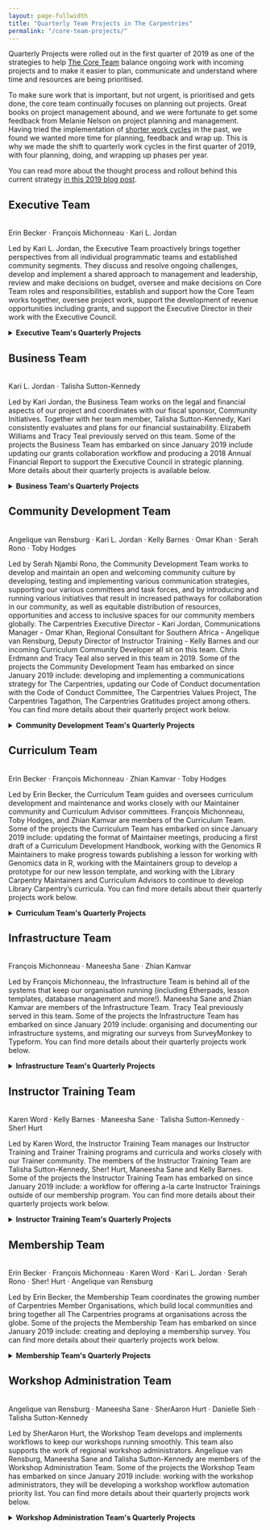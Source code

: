 ```yaml
---
layout: page-fullwidth
title: "Quarterly Team Projects in The Carpentries"
permalink: "/core-team-projects/"
---
```


Quarterly Projects were rolled out in the first quarter of 2019 as one of the strategies to help [The Core Team](ttps://carpentries.org/team) balance ongoing work with incoming projects and to make it easier to   plan, communicate and understand where time and resources are being prioritised.

To make sure work that is important, but not urgent, is prioritised and gets done, the core team continually focuses on planning out projects. Great books on project management abound, and we were fortunate to get some feedback from Melanie Nelson on project planning and management. Having tried the implementation of [shorter work cycles](https://datacarpentry.org/blog/2017/02/prometheus) in the past, we found we wanted more time for planning, feedback and wrap up. This is why we made the shift to quarterly work cycles in the first quarter of 2019, with four planning, doing, and wrapping up phases per year.

You can read more about the thought process and rollout behind this current strategy [in this 2019 blog post](https://carpentries.org/blog/2019/02/projects-teams-job-plans/).

## Executive Team
<br/> Erin Becker · François Michonneau · Kari L. Jordan

Led by Kari L. Jordan, the Executive Team proactively brings together perspectives from all individual programmatic teams and established community segments. They discuss and resolve ongoing challenges, develop and implement a shared approach to management and leadership, review and make decisions on budget, oversee and make decisions on Core Team roles and responsibilities, establish and support how the Core Team works together, oversee project work, support the development of revenue opportunities including grants, and support the Executive Director in their work with the Executive Council.

<details>
<summary>
<strong>Executive Team's Quarterly Projects</strong>
</summary>

<details>
<summary>
<strong>October - December (Q4) 2020</strong>
</summary>
Erin Becker · François Michonneau · Kari L. Jordan

#### New Core Team Member Recruitment
In Q4 2020, The Carpentries Executive Team oversaw the recruitment of [two new members of our Core Team](https://carpentries.org/blog/2020/10/job-openings/), as well as three short-term positions. We hope to be able to announce new team members to the community near the end of Q1 2021.

This quarter, the Executive Team has also helped to coordinate a cross-team effort to solidify our support of online workshops and integrate online offerings into all of our workflows and structures. You can read [ about this project in this blog post from December 14, 2020](https://carpentries.org/blog/2020/12/Carpentries-Online-Workshops/).
</details>

<details>
<summary>
<strong>January - March (Q1) 2020</strong>
</summary>
Erin Becker · François Michonneau · Kari L. Jordan

#### Learner Survey Infographics

We collect information from our learners via the pre and post workshop survey. Additionally, we collected long-term impact survey responses in Q4 of 2020. We’ve released several reports using this data, however this year we will only create infographics with the data. This is because the results of our reports often say the same thing. In the future we may write a more comprehensive impact paper, but infographics that our team and community can use will be sufficient for this quarter.

#### The Carpentries Annual Report, 2019

In late 2018, [we released our first Annual Report (for 2018)](https://carpentries.org/blog/2018/10/annual-report/). This report has served as a valuable resource for communicating with both existing community members, as well as potential funders, Members, and others who we want to establish a relationship with. In Q1 2020, will develop 2019's annual report that both communicates updated metrics for our programs and financials, and also showcases the strengths of our organisation and how it has grown over the past year.

</details>

<details>
<summary>
<strong>October - December (Q4) 2019</strong>
</summary>
Erin Becker · Elizabeth Williams · Kari L. Jordan · Tracy Teal

#### Planning for Implementing CoCc Task Force Recommendations

A task force met four times during August and September 2019 to make recommendations to help respond to incidents that happen outside the existing mandate of the Carpentries Code of Conduct Committee. [These recommendations were released on 2019-09](https://carpentries.org/blog/2019/09/cocc-taskforce-summary-recommendations/). This quarter we will develop a roadmap that can be used to implement the task force’s recommendations.
</details>

<details>
<summary>
<strong>July - September (Q3) 2019</strong>
</summary>
Erin Becker · Elizabeth Williams · Kari L. Jordan · Tracy Teal

#### Recommendations for incidents outside the mandate of The Carpentries Code of Conduct committee

With a growing community and an increasing number of Carpentries spaces (online and in-person), The Carpentries is encountering cases where a response to incidents either in or outside of Carpentries spaces may be appropriate, but are outside our formal guidelines and processes. Our Code of Conduct (CoC) and Code of Conduct Committee are now quite mature and in operation for incidents that fall within its mandate. There is less clarity when there are incidents outside the Code of Conduct committee’s current purview, including incidents that may have occurred outside of Carpentries spaces, incidents that happen within Carpentries spaces that are either not reported or are not yet incidents, or where people would like to share information or get feedback, rather than formally report an incident. These incidents may impact the ability of members to feel safe working in our community. We want to respond to these events in a timely manner and in a consistent way that balances transparency, confidentiality and legal considerations.
</details>

<details>
<summary>
<strong>April - June (Q2) 2019</strong>
</summary>
Erin Becker · Elizabeth Williams · Kari L. Jordan · Tracy Teal

#### Equity, Inclusion, and Accessibility Roadmap

We currently employ a reactive approach to issues around equity, inclusion, and accessibility. Each process and program we as a team own - from how we collect information to how we support micro-communities - should include elements of a strategic plan that ensures we are advocating for community:

**Equity**: The creation of opportunities for equal access to and participation in programs that are capable of closing participation gaps in our community. <br/>
**Inclusion**: The active, intentional, and ongoing engagement of diverse people and communities that increases awareness, content knowledge, and empathic understanding of the ways we interact within (and change) our community.<br/>
**Accessibility**: Program/process design and implementation that offers multiple avenues for access and participation.

This project is being scoped to develop a strategic plan that will include our:
- **Strategy**: Scoping the larger vision for why we are doing this work.
- **Plan**: List of steps to accomplish the goals of our strategy.
</details>

<details>
<summary>
<strong>January - March (Q1) 2019</strong>
</summary>
Erin Becker · Elizabeth Williams · Kari L. Jordan · Tracy Teal

#### Develop a System to Evaluate and Measure Project/Program Outcomes

Each staff team project will need sign-off from the Assessment and Equity and Inclusion Lead (Kari). We currently do not have a system to define what assessment/E&I looks like across projects and programmatic outcomes. The purpose of this project is to develop such a system in the form of a rubric and/or checklist.
</details>

</details>

## Business Team
<br/> Kari L. Jordan · Talisha Sutton-Kennedy

Led by Kari Jordan, the Business Team works on the legal and financial aspects of our project and coordinates with our fiscal sponsor, Community Initiatives. Together with her team member, Talisha Sutton-Kennedy, Kari consistently evaluates and plans for our financial sustainability. Elizabeth Williams and Tracy Teal previously served on this team. Some of the projects the Business Team has embarked on since January 2019 include updating our grants collaboration workflow and producing a 2018 Annual Financial Report to support the Executive Council in strategic planning. More details about their quarterly projects is available below.

<details>
<summary>
<strong>Business Team's Quarterly Projects</strong>
</summary>

<details>
<summary>
<strong>July - September (Q3) 2020 & October - December (Q4) 2020</strong>
</summary>
Kari L. Jordan · Talisha Sutton-Kennedy · Omar Khan

#### Capacity Building
Throughout Q2 and Q3 2020, The Business Team has been working with the Executive Council on Capacity Building. This work is driven by Goal 5 of The Carpentries Strategic Plan: Strengthen organisational structure and capacity to be strategic and responsive. In alignment with Goal 5,  the goal of the Capacity Building project was to pursue grant opportunities and explore ways to manage and diversify our revenue streams, including pursuing corporate sponsorships, that are aligned with our values and priorities.

We began by exploring the revenue applications of The Carpentries current assets and organisational strengths. We researched fundraising strategies and took advantage of fundraising training opportunities offered to Chan Zuckerberg Initiative (CZI) grantees. The information from these initiatives was used to support the development of a fundraising plan. As part of this project, we worked very closely with our Communications Manager, Omar Khan, who led the development of The Carpentries Philanthropy. A newly launched mailing list for members of our community who are interested in learning more about how they can help support our mission of building global capacity in essential data and computational skills and broaden The Carpentries’ impact on the world around us. For more information, please view the blog post: [Announcing The Carpentries Philanthropy: A New Way to Get Involved with The Carpentries (2020-10-01)](https://carpentries.org/blog/2020/10/introducing-the-carpentries-philanthropy/)

Our work in this project demonstrated the importance of fundraising through donation campaigns for non-profit organisations. Therefore as outlined in the fundraising plan, we began planning a donation campaign. On 2020-11-09, the blog post [A Call to Action: Donate to The Carpentries](https://carpentries.org/blog/2020/11/a-call-to-action-donate-to-the-carpentries/) went out to announce and launch our first donation campaign.
</details>

<details>
<summary>
<strong>April - June (Q2) 2020</strong>
</summary>
Kari L. Jordan · Talisha Sutton-Kennedy

#### Online Workshops Pricing Model

In Q2 2020, The Business Team was tasked with determining whether the pricing model for online workshops would differ from in-person workshops. To do this, we researched the costs of licensing expansions of existing tools. We reviewed the subscription services that we use for any tools required to host workshops. Those tools include Zoom, Calendly, and HelpScout. We looked at what our current plans include in terms of users and what it would cost to upgrade plans should we need to for online workshops. We were able to apply for several non-profit discounts and remove users who were not using the services in their work. Because of that, we did not need to increase the price for subscriptions for our services, and therefore did not need to increase the price for workshops taught online.

</details>

<details>
<summary>
<strong>January - March (Q1) 2020</strong>
</summary>
Kari L. Jordan · Talisha Sutton-Kennedy

#### 2019 Financial Report

December 2019 marked the end of our 2019 fiscal year, the launch of a new strategic plan and transitions within both our Executive Council and Executive Team. Our annual financial report will outline the financial trends over the last year, our financial status at the end of the year, and provide an outlook going into 2020. Through this report, we hope to provide The Carpentries leadership (EC & Executive Team) the resources to make informed strategic financial decisions to support The Carpentries’ programs and to allow the broader community easy access to more detailed financial information.

</details>

<details>
<summary>
<strong>October - December (Q4) 2019</strong>
</summary>
Elizabeth Williams · Tracy Teal

#### Grants to Support Program Development and Scaling

In November 2019, [we announced](https://carpentries.org/blog/2019/11/czi-moore-grant/) that we have been awarded USD $2.65 million from Gordon and Betty Moore Foundation and Chan Zuckerberg Initiative to support our work over the next three years. This funding will support the growth of our Instructor Training program and Trainer Training programs, enable the creation of a platform for community members to share high-quality, peer-reviewed lesson materials (Carpentries Lab), move forward on our [Equity, Inclusion, and Accessibility Roadmap](https://carpentries.org/files/assessment/equity_inclusion_accessibility_roadmap.pdf), more systematically support local community growth and leadership, and much more! For more information about the work these grants are supporting, see [our announcement](https://carpentries.org/blog/2019/11/czi-moore-grant/). Also check out our [Supporters page](https://carpentries.org/supporters/) for more details on funding sources.

#### Growing our Core Team

At the end of Q3 2019, we bid [a bittersweet farewell to Chris Erdmann](https://carpentries.org/blog/2019/09/thank-you-all/) as he moved on from his role as Library Carpentry Community & Development Director. This quarter, we [brought on-board Angelique van Rensburg](https://carpentries.org/blog/2019/11/introducing-angelique/) as Regional Consultant for Southern Africa and [announced four new open positions](https://carpentries.org/blog/2019/11/job-opportunities-with-the-carpentries) with our team. We also announced that our Executive Director, Tracy Teal, [will be moving on from her position](https://carpentries.org/blog/2019/12/executive-director-transition) in January. We are grateful for Tracy’s transformative leadership and for Chris’s contributions to building the Library Carpentry community. In the new year, we look forward to finding our five new Core Team members. Will you be one of them?

#### Preparing to Report on our Programs

In 2018, [we released our first annual report](https://carpentries.org/blog/2018/10/annual-report/) as The Carpentries. We have also [released reports](https://carpentries.org/assessment/) on our [programmatic statistics](https://doi.org/10.5281/zenodo.2325620), and our impact on learners, both [immediately after workshops](https://doi.org/10.5281/zenodo.1043533) and [longer-term](https://doi.org/10.5281/zenodo.1039944). We also shared a high-level overview of our financials in [this blog post](https://carpentries.org/blog/2019/05/carpentries-financial-updates/). It is important to us as an organisation, and in line with [our community value](https://carpentries.org/blog/2019/11/carpentries-values/) of “Acting Openly”, to systematise our reporting process and make this information routinely available to the community in ways that are accessible and actionable. This quarter, we began to organise and clean our data to prepare for a Q1 2020 release of our 2019 Annual Report and financial report, as well as a report on our Instructor Training program, and a set of infographics around our impact on learners at our workshops. Watch our blog and [@thecarpentries](https://twitter.com/thecarpentries) on Twitter for announcements as these reports are released!

</details>

<details>
<summary>
<strong>July - September (Q3) 2019</strong>
</summary>
Elizabeth Williams · Tracy Teal

#### Financial Report, Budget Development and Tracking

In Q2, we generated a [Financial Report for fiscal year 2018](https://carpentries.org/blog/2019/05/carpentries-financial-updates/). This report presents an overview of our income and expenses and serves as a resource to support our long-term financial sustainability. In order to sustain the financial health of The Carpentries as we grow and diversify, we have developed a quarterly budget creation and tracking system. This will allow us, as a community, to consider the financial impact of strategic decisions as we think about priorities and activities.

In Q3 the Business Team has continued this work in cooperation with the Carpentries Executive Council Treasurer, Raniere Silva. We have created a Quarterly Budget format and workflow and will be working on integrating this into a Yearly Budget format and workflow for 2020.
</details>

<details>
<summary>
<strong>April - June (Q2) 2019</strong>
</summary>
Elizabeth Williams · Tracy Teal

  This quarter (Q2 2019), the Business team focused on tracking and reporting our financial status and diversifying our income sources. In Q1 2019, we started organising and analysing the financial data we have for the year 2018, and we have now presented it as a report to the Executive Council, to give them a clear idea of our current financial trends and help them to make informed strategic decisions. Similarly, we will be developing a workflow to generate and track quarterly and yearly budgets. As our community grows and diversifies, so must our business practices, and developing a system for monitoring income and expenses will help us sustain financial health.

  Based on information from 2018 on the growth of our activities, we will also be exploring individual donations and sponsorships as additional models for financial support. We currently have a donation button on our website, leading to a donation page that has been out of date and lacking in engagement. This page will be updated, so that donors have a clear understanding of the impact their donation will have. A Sponsorship Model Task Force will be assembled to explore a model for sponsorship with the community. We see a sponsorship model that invites sponsors to share the vision of our organisation as having potential for stable funding and partnerships.

#### Donate Button

As we work to diversify our revenue sources, we have made it easier for individuals to contribute financially to The Carpentries by updated the aesthetics and information on [donations page](https://carpentries.wedid.it/). Our websites and lesson pages experience high traffic volumes (the Data Carpentry R Ecology lesson receives more than 15,000 unique visitors per month!), so we wanted to offer those users an opportunity to donate to support our work by making the system easier to use and giving donors a clear idea of what their donations will serve.

#### Sponsorship Model Task Force

In Q2, we assembled a [Sponsorship Model Task Force](https://carpentries.org/blog/2019/07/sponsorship-programme/) to explore a model for sponsorship with the community. We see high potential for stable funding and partnership-building by developing a sponsorship model that invites mission-aligned organizations to share and support the vision of our organisation. This task force has begun to meet and outline work for piloting a sponsorship model in time for CarpentryCon 2020.

</details>

<details>
<summary>
<strong>January - March (Q1) 2019</strong>
</summary>
Elizabeth Williams · Tracy Teal

In Q1 2019, the business Team worked on updating our grants collaboration workflow and producing a 2018 Annual Financial Report to support the [Executive Council](https://carpentries.org/governance/) in strategic planning.
</details>

</details>

## Community Development Team
<br>Angelique van Rensburg · Kari L. Jordan · Kelly Barnes · Omar Khan · Serah Rono · Toby Hodges

Led by Serah Njambi Rono, the Community Development Team works to develop and maintain an open and welcoming community culture by developing, testing and implementing various communication strategies, supporting our various committees and task forces, and by introducing and running various initiatives that result in increased pathways for collaboration in our community, as well as equitable  distribution of resources, opportunities and access to inclusive spaces for our community members globally. The Carpentries Executive Director - Kari Jordan, Communications Manager - Omar Khan, Regional Consultant for Southern Africa - Angelique van Rensburg, Deputy Director of Instructor Training - Kelly Barnes and our incoming Curriculum Community Developer all sit on this team. Chris Erdmann and Tracy Teal also served in this team in 2019. Some of the projects the Community Development Team has embarked on since January 2019 include:
developing and implementing a communications strategy for The Carpentries, updating our Code of Conduct documentation with the Code of Conduct Committee, The Carpentries Values Project, The Carpentries Tagathon, The Carpentries Gratitudes project among others. You can find more details about their quarterly project work below.

<details>
<summary>
<strong>Community Development Team's Quarterly Projects</strong>
</summary>

<details>
<summary>
<strong>October - December (Q4) 2020</strong>
</summary>

Angelique van Rensburg · Kelly Barnes · Omar Khan · Serah Rono · Toby Hodges

In Q4, the Community Development Team
- worked with Toby Hodges and Zhian Kamvar to prepare a video presentation aimed at introducing SORSE community members to The Carpentries. [You can watch the video here](https://youtu.be/ANxr38dx9rw).
- [prepared a ten minute presentation](https://youtu.be/SwGgs56POh4) for [Open Education 2020](https://openeducationconference.org/) about The Carpentries Instructor Training Program
- published [Community Facilitators Program content around Feedback Facilitation](https://carpentries.github.io/community-facilitators-program/02-0-feedback-facilitation/index.html) publicly on GitHub, onboarded and [formally introduced our first cohort of Community Facilitators in The Carpentries focusing on feedback facilitation](https://carpentries.org/blog/2020/11/introducing-carpentries-feedback-facilitators/)
- updated our community communications guides to include [guidelines and best practices for sharing job posts](https://docs.carpentries.org/topic_folders/communications/guides/share-opportunities.html) in The Carpentries, and took on Jez Cope's suggestion and created an [opportunities mailing list on TopicBox](https://carpentries.topicbox.com/groups/opportunities).
- supported the Instructor Development Committee Leaders in launching and announcing the first cycle of [Carpentries Mentoring Groups for 2021](https://carpentries.org/blog/2020/11/Mentoring-2021-Cycle1/), and in holding an information session for community members that expressed interest in the Mentoring groups
- continued work on the semi-permanent Online Workshops Pilot, and organised a [blog post centred around communicating the core team's work](https://carpentries.org/blog/2020/12/Carpentries-Online-Workshops/) involving the Online Workshops Pilot.

</details>

<details>
<summary>
<strong>July - September (Q3) 2020</strong>
</summary>

Angelique van Rensburg · Kari L. Jordan · Kelly Barnes · Omar Khan · Serah Rono · Toby Hodges

In Q3, the Community Development Team
- continued to **support the online workshops pilot project** by (i)soliciting for feedback about instructor and learner experiences in online workshops, (ii)drafting, editing and publishing community posts on the subject of online workshops and [collating these community contributions in The Carpentries Handbook for ease of access](https://docs.carpentries.org/topic_folders/hosts_instructors/resources_for_online_workshops.html), and (iii)presenting prominently occurring questions and tips for addition to our formal Carpentries recommendations around running online workshops. We also spent time engaging our community [on the question of accessibility of Carpentries resources and tools to community members in different settings around the world](https://github.com/carpentries/conversations/issues/26).
- worked with the [Task Force](https://2020.carpentrycon.org/task-force) and community members to facilitate sessions at [CarpentryCon 2020](https://2020.carpentrycon.org/), ensure smooth running of the five-week virtual event, oversaw the creation and maintenance of the conference website, and kept the [event playlist on YouTube](https://youtube.com/playlist?list=PLXLapl_LKb4fx-t_4MBSPiefTraj5KdJ8) updated with session recordings.
- worked with Lou Woodley from [CSCCE.org](https://cscce.org/) to write the first module of the Community Facilitators module around Feedback Facilitation, [introduced the program to our global community](https://carpentries.org/blog/2020/09/introducing-community-facilitators-program/) and [put out a call for community members to apply to participate in the pilot feedback facilitation cohort](https://carpentries.org/blog/2020/09/apply-feedback-facilitators-cohort/).
- [reopened our Instructor Development Committee Leadership program](https://carpentries.org/blog/2020/08/IDC-leadership-call-for-applicants/) after a six month hiatus in the early days of the pandemic, and invited community members to apply to serve in the 2020-2021 cohort of IDC Leaders. We were able to onboard seven IDC Leaders in Q3 and [you can read more about the IDC Leaders in this blog post](https://carpentries.org/blog/2020/09/announcing-2020-idc-leaders/).
</details>

<details>
<summary>
<strong>April - June (Q2) 2020</strong>
</summary>


#### Online Workshops Pilot Project work

In Q2 2020, the Community Development Team collaborated with other Carpentries teams on the Online Workshops Pilot project. Our mandate on this project was to:
- [Identify ways community members can be supported through a tough period](https://carpentries.org/blog/2020/04/community-support/), and communicate extensively about this
- [Create a central page on the website](https://carpentries.org/online-workshop-recommendations/) to share The Carpentries official recommendations around online workshops
- [Create a central resource in our Handbook](https://docs.carpentries.org/topic_folders/hosts_instructors/resources_for_online_workshops.html) to collate all community-contributed resources relevant for teaching and learning in online workshops
support community members in drafting and publishing blog posts about online workshops
- Triage community questions and suggestions for the attention and action of the rest of our team
- Organise [Themed Discussions to facilitate brainstorming and knowledge sharing](https://youtu.be/Ml1AGYD0x1o) on matters relevant to online workshops
- [Facilitating sessions at CarpentryCon](https://2020.carpentrycon.org/schedule/#session-56) to enable instructors to share their experiences from teaching online
- Find opportunities for Carpentries Core Team and community members to present and share strategies for teaching online
- Define [facilitation roles necessary for successful convening in online spaces](https://carpentryconnect.org/online/#DefiningVolunteerRoles) and design guides for them. These are part of the [CarpentryConnect Planning Kit](https://carpentryconnect.org), a resource designed to guide community members as they organise local and regional Carpentries events, whether online or in-person. Herein you will find checklists to work with, recommendations for best practices and resources on event planning for further reading.

#### Community Facilitators Program

Developing the Roadmap for this project was the first of multiple phases toward the creation and launch of the Community Facilitators Program in The Carpentries, and you can read about this at length [under this issue](https://github.com/carpentries/strategic-plan/issues/14). In Q2 2020, we were able to
- Identify all modules that will constitute the curriculum developed to support community facilitators
- Develop a dependency map to show how the Community Facilitators Program supports existing initiatives in The Carpentries community and to help introduce the Community Facilitators Program to our community to create a shared understanding and help recruit community members to future cohorts of the program
- Identify learning objectives for the first module of the Community Facilitators Program
- Identify the first module of the Community facilitators Program to develop
- Determine team composition & roles in the development of curriculum to train Community Facilitators, including licensing and branding
- Create a Community Facilitators lifecycle summary to guide communication about, onboarding to, and offboarding from the Community Facilitator program

More information about this will be available on The Carpentries blog in the next few weeks.

#### CarpentryCon @ Home Planning

We worked with Sher! Hurt and the [CarpentryCon @ Home Task Force](https://2020.carpentrycon.org/task-force/) to plan for our first ever online and seven-week community conference. Here is the [conference schedule](https://2020.carpentrycon.org/schedule/) and you can find session recordings [on our YouTube channel](http://youtube.com/thecarpentries/videos).

</details>

<details>
<summary>
<strong>January - March (Q1) 2020</strong>
</summary>

#### Developing a CarpentryConnect Planning Kit

Serah Rono

CarpentryConnects are community convenings, organised to bring together community members of The Carpentries that are in close proximity geographically for knowledge exchange, collaboration and networking. In Q1 2020, we prioritised the development of the [CarpentryConnect Planning Kit](http://carpentryconnect.org), a resource designed to guide community members as they organise local and regional Carpentries events, whether online or in-person. [This blog post](https://carpentries.org/blog/2020/04/carpentryconnect-planning-kit/) provides context for the work we did, and summarises ways community members can contribute to the resource.

#### Carpentries in Africa Community

Angelique van Rensburg

In Q1 2020, we assessed the communications platforms that were available to the [Carpentries Community in Africa](https://docs.carpentries.org/topic_folders/regional_communities/african_task_force.html#what-we-do). Two additional platforms (i.e. African Carpentries Calendar and Slack Channel) were added to align with that of the rest of Global Carpentries Community. These platforms were updated with among others, general Carpentries announcements (i.e. uniquely African topics, Carpentries Blog posts), funding and scholarship and upcoming Carpentries teaching opportunities. Three successful African Carpentry meet-up sessions were hosted in Q1, attended by Carpentry Community members, Instructors and Trainers from South Africa, Zimbabwe, Ethiopia, Kenya and Nigeria (with the odd audience from Europe and the United States).  We are currently gathering information from the African Carpentries Community on what they want an [African Carpentries Meetup 2020](https://forms.gle/qCaVejLdXiZjdxYN8) to look like.

#### Hiring and Onboarding New Communications Manager

Kari L. Jordan · Omar Khan · Serah Rono

In mid-March 2020, Omar Khan joined The Carpentries as communications manager. Read more about him and what his role in The Carpentries will entail [here](https://carpentries.org/blog/2020/03/carpentries-communications-manager/).

</details>

<details>
<summary>
<strong>October - December (Q4) 2019</strong>
</summary>
Serah Rono · Kari L. Jordan · Tracy Teal

#### The Carpentries Tagathon

In July, we systematised [our tagging system on The Carpentries blog](https://carpentries.org/posts-by-tags/) to improve the discoverability of our nearly 200 blog posts. Based on feedback from community members, in October, we extended this tagging system to the [Data Carpentry](https://datacarpentry.org/blog/), [Library Carpentry](https://librarycarpentry.org/blog/), and [Software Carpentry](https://software-carpentry.org/blog/) blogs through a [Hacktoberfest Tagathon](https://carpentries.org/blog/2019/10/carpentries-tagathon/). With fourteen years of posts on the [Software Carpentry blog](https://software-carpentry.org/blog/dates/), updating tags is a work-in-progress. We welcome your contributions to re-tagging our old posts at any time!

#### Expressing Gratitude To and From Our Community

Throughout the month of December, we are practicing [our community values](https://carpentries.org/blog/2019/11/carpentries-values/) of “Valuing All Contributions” and “Community Collaboration” through our [Gratitudes Series](https://carpentries.org/blog/2019/11/carpentries-gratitudes-series/). We extend heartfelt thanks to all of the individuals, committee and task force members, and all others who support The Carpentries mission. Read all of the messages of gratitude so far and watch the [green-stickies tag on our blog](https://carpentries.org/posts-by-tags/#blog-tag-green-stickies) for upcoming posts. If your task force or committee isn’t listed yet, and would like to add your message of gratitude, get in touch with us at [team@carpentries.org](mailto:team@carpentries.org).

#### Planning for CarpentryCon 2020

In 2018 we [held our first global Carpentries conference](https://carpentries.org/blog/2018/06/carpentry-con-report/) - CarpentryCon 2018 in Dublin, Ireland. Our community has also organised smaller, regional gatherings at [CarpentryConnect Davis](http://ivory.idyll.org/dibsi/CarpentryConWest.html), [CarpentryConnect Johannesburg](https://carpentries.org/blog/2019/01/carpentryconnect-jhb2018/) and CarpentryConnect Manchester [1](https://carpentries.org/blog/2019/07/ccmcr2019-highlights/) [2](https://carpentries.org/blog/2019/09/carpentryconnect-manchester/). The CarpentryCon Task Force is now deep in preparations for [CarpentryCon 2020 in Madison, Wisconsin, USA](https://2020.carpentrycon.org/) and preparation has already begun for CarpentryCon 2021 in South Africa. The 2020 Task Force is currently accepting applications for financial aid](https://carpentries.org/blog/2019/12/carpentrycon-financial-aid/) and [session proposals](https://carpentries.org/blog/2019/11/carpentrycon2020-proposals/). For more information and important dates, head over to the [CarpentryCon 2020 website](https://2020.carpentrycon.org/).

#### Carpentries Values

Shared values and goals have long been the starting point of communities of practice as they identify changes they want to see and start working together towards these changes. Between July and November 2019, The Carpentries Community Development Team formed a Task Force which [worked with our community](https://carpentries.org/blog/2019/09/carpentries-values-update-and-question-three/) to identify and articulate [The Carpentries Values](https://carpentries.org/values/). A long-form report detailing why and how this work was done [can be found here](https://github.com/carpentries/task-forces/blob/master/2019/articulating-the-carpentries-values/2019-11-carpentries-values-summary.md).

</details>

<details>
<summary>
<strong>July - September (Q3) 2019</strong>
</summary>
Serah Rono · Kari L. Jordan · Tracy Teal

#### Communications Strategy and Implementation Plan

As you may remember, [we developed our community communications strategy in Q1](https://carpentries.org/blog/2019/04/how-and-why-we-communicate/), an exercise that allowed us to define our goals around use of our communications platforms, outline the audiences we communicate to, and integrate inclusivity practices for all communications on The Carpentries channels. [We then started implementing it across our platforms and resources in Q2](https://carpentries.org/blog/2019/07/carpentries-comms-strategy/) and have continued with this implementation work in Q3. One of our primary goals for this year is to empower our community members to document and share their knowledge and experiences on our community blog, YouTube channel](https://www.youtube.com/thecarpentries) and other community spaces. Our [communications “how-to” guides](https://docs.carpentries.org/topic_folders/communications/guides/index.html) in our handbook are one primary tool we are currently using to achieve this, so have a read and let us know what other guides you would like The Carpentries team to make available for you.  

#### The Carpentries Values

As our community coalesces into a shared identity as “The Carpentries”, defining our core values is a priority. Our community values shape everything from the ways that we communicate, to the work that we take on, to the funding opportunities we pursue. [Feedback from our community members](https://carpentries.org/blog/2019/09/carpentries-values-update-and-question-three/) has been, and will continue to be, vital in articulating these values. We are looking forward to continuing these conversations and formulating these values with our community in Q4 and beyond. For everyone who has interacted / collaborated with members of The Carpentries community in workshops, conferences or across different initiatives, take a few minutes to answer three questions via [GitHub](https://github.com/carpentries/conversations/issues/21), [our community Discussion channel](https://carpentries.topicbox.com/groups/discuss/T9029fc4692993ab1/input-needed-help-us-articulate-the-carpentries-values) or anonymously via [this Google Form](https://forms.gle/gZmafyLVKAHBqfgc6).

</details>

<details>
<summary>
<strong>April - June (Q2) 2019</strong>
</summary>
Serah Rono · Kari L. Jordan · Tracy Teal

  In the first quarter of 2019, we assessed all of The Carpentries communications channels, requested for input from the broader Carpentries community,  and developed a communications strategy to help define [how and why we communicate as a team at The Carpentries](https://carpentries.org/blog/2019/04/how-and-why-we-communicate/). The strategy includes measures to create awareness about the work that we do, encourage participation and collaboration, and empower and edify our community. But we are also convinced that a strategy is not sufficient in and of itself. Implementation is an important subsequent step.

  While implementing the strategy is a continuous task that we hope to carve out into all aspects of our communication over time, in Q2 2019, the Community Development team is test driving the new strategy by:
  <ol style="list-style-type: lower-alpha;">
  <li>reviewing, refining and standardising content in existing community-facing resources on our website, in our Handbook, YouTube channel and other persistent sources that our community references regularly. </li>

  <li>working with other staff teams to incorporate the communications strategy into their regular and quarterly project work i.e. by identifying specific audiences that each project is geared at, we can identify channels where these communities thrive, and ways to engage them meaningfully over time</li>

  <li>being more present and active in environments our community meets and collaborates in so we can learn from you, and understand how to help initiate new collaborations, rally others to participate in ongoing ones and sustain existing ones as community needs evolve over time. For example,</li>
   <ol style="list-style-type: lower-roman;">
    <li>we hosted Community Discussions on 21-22 May (<a href ="https://youtu.be/npJcMKUKVwc">view recording</a>) and learnt so much from you on paths to consider <a href = "https://carpentries.org/blog/2019/05/equity-inclusion-accessibility-roadmap/">as we work on our Equity, Inclusion, and Accessibility Roadmap</a>. </li>

    <li>From our monthly Carpentries Instructors in Africa call, community members were really drawn to Bianca’s and Katrin’s creative ideas for teaching R workshops, and they agreed to collaborate on this informative blog post - <a href="https://carpentries.org/blog/2019/05/R-tips-and-tricks/">Tips and Tricks for Teaching R</a>. We are keen to receive more posts by the community for The Carpentries blog, and anyone interested in submitting a draft can <a href="https://forms.gle/dssvVNMqPrTQ3Ljs9">fill out this form</a> or <a href ="mailto:serah@carpentries.org">send it to Serah Rono</a> directly.</li>

    <li>we were at <a href ="https://csvconf.com">CSV Conference</a> in early May 2019 and met lots of researchers, librarians and technologists there, some of whom will be facilitating our themed community discussions, also known as Carpentries Conversations, in the coming months. Look out for that. We’re also very excited to be attending <a href ="https://www.software.ac.uk/programmes-and-events/carpentryconnect">CarpentryConnect in Manchester</a> in June 2019, and Serah Rono will co-chair the Open Source communities track at <a href ="https://www.scipy2019.scipy.org">SciPy 2019</a> in Austin, Texas in July 2019. We look forward to meeting some of our community in person at these events!</li>
   </ol>
  </ol>
</details>

<details>
<summary>
<strong>January - March (Q1) 2019</strong>
</summary>
Serah Rono · Kari L. Jordan · Tracy Teal

In Q1 2019,  the Community Development Team worked on developing a communications strategy and [updating our Code of Conduct documentation](https://github.com/carpentries/coc-guidelines-taskforce/issues) with [the Code of Conduct Committee](https://carpentries.org/coc-ctte/).  
</details>

</details>

## Curriculum Team
<br/>Erin Becker · François Michonneau · Zhian Kamvar · Toby Hodges

Led by Erin Becker, the Curriculum Team guides and oversees curriculum
development and maintenance and works closely with our Maintainer community and
Curriculum Advisor committees. François Michonneau, Toby Hodges, and Zhian
Kamvar are members of the Curriculum Team. Some of the projects the Curriculum
Team has embarked on since January 2019 include: updating the format of
Maintainer meetings, producing a first draft of a Curriculum Development
Handbook, working with the Genomics R Maintainers to make progress towards
publishing a lesson for working with Genomics data in R, working with the
Maintainers group to develop a prototype for our new lesson template, and
working with the Library Carpentry Maintainers and Curriculum Advisors to
continue to develop Library Carpentry’s curricula. You can find more details
about their quarterly projects work below.

<details>
<summary>
<strong>Curriculum Team's Quarterly Projects</strong>
</summary>

<details>
<summary>
<strong>October - December (Q3) 2020</strong>
</summary>
Erin Becker · François Michonneau · Zhian Kamvar · Toby Hodges

#### New Maintainer Community Lead and Pilot Astronomy Curriculum
In Q4, we onboarded [Daniel Chen as the new Maintainer Community Lead](https://carpentries.org/blog/2020/11/introducing-Dan-Chen-as-Maintainer-Community-Lead/), ran a first pilot for a [new Data Carpentry Astronomy curriculum](https://datacarpentry.org/astronomy-python/), and continued work on the new lesson template. We have also begun organizing pathways for community engagement around lessons in [The Carpentries Incubator](https://carpentries.org/community-lessons/). More information about those pathways will be available in Q1 2021.

</details>

<details>
<summary>
<strong>July - September (Q3) 2020</strong>
</summary>
Erin Becker · François Michonneau · Zhian Kamvar · Toby Hodges

#### Lesson Maintainers and Help Wanted Page
In Q3, the Curriculum Team worked with Community member Angela Li to wrap up onboarding and certification for [23 new Lesson Maintainers](https://carpentries.org/blog/2020/07/maintainer-welcome-2020/), polished and publicised a new [help wanted page](https://carpentries.org/help-wanted-issues/) to make it easier for contributors to find places to contribute, and started recruiting users to test elements of our [upcoming new lesson template](https://carpentries.org/blog/2020/08/lesson-template-design/).
</details>

<details>
<summary>
<strong>April - June (Q2) 2020</strong>
</summary>
Erin Becker · François Michonneau · Zhian Kamvar

#### Q2 2020 Work of the Curriculum Development Team
In Q2 2020, The Curriculum Development Team worked on projects including:
- In June-July we ran Maintainer Onboarding and brought on 23 new Maintainers to support core Carpentries lessons.
- We set up ["scaffolds"](https://carpentries.org/blog/2020/04/scaffolds/) to support learners who have difficulty installing software for online workshops
- We brought on a new part-time staff member to work on developing a Data Carpentry curriculum for Astronomers
- We wrapped up our two year grant from the Alfred P. Sloan Foundation and [published a report](https://carpentries.org/blog/2020/06/sloan-curriculum-grant-report/) detailing what we were able to accomplish with this support, and where we're going next.

</details>

<details>
<summary>
<strong>January - March (Q1) 2020</strong>
</summary>
Erin Becker · François Michonneau

#### Image Analysis Curriculum Beta Release

Data Carpentry’s Image Analysis curriculum has started piloting with Instructors who are not the original lesson authors. In Q1 2020, we hope to publish it on Zenodo, add it to our lesson page, and announce it to the community as a “BETA” lesson. Beta lessons are NOT available upon request (i.e. through the workshop request form), but are considered stable enough for experienced Instructors to teach in Self-Organised workshops.

</details>

<details>
<summary>
<strong>October - December (Q4) 2019</strong>
</summary>
Erin Becker · François Michonneau

#### New Data Carpentry Lessons Being Piloted

With [funding from the Alfred P. Sloan Foundation](https://datacarpentry.org/blog/2018/02/curriculum-dev-scaling), The Carpentries Curriculum Team has been working with community collaborators to develop curricula for Economics and Image Analysis. This quarter, Constantin Pape and Dominik Kutra at EMBL, Germany have updated the [Image Analysis lesson](https://datacarpentry.org/image-processing/), authored by Dr. Tessa Durham Brooks and Dr. Mark Meysenburg at Doane College, Nebraska, USA. This update was focused on converting the lesson from one Python library to another that is easier to install and has better documentation - reducing cognitive load for learners. The updated materials are being piloted at EMBL and the University of Arizona in early 2020 and are scheduled for a beta release in Q1 2020. A new curriculum for Economics, teaching [Stata](https://github.com/datacarpentry/stata-economics) and the [bash shell](https://github.com/datacarpentry/shell-economics) is currently in alpha and is targeted for a beta release in mid 2020.  

#### Maintainer Onboarding Program Coming Soon

Members of our Maintainers community are currently planning a reboot of our Maintainer Onboarding program. This program will help ensure new Maintainers are supported in learning the technical and social aspects of maintaining lessons, and will also provide support to existing Maintainers who joined the team before onboarding was available. Onboarding will first be offered to existing Maintainers, with a second round of onboarding for new Maintainers in Q2 2020. For more information, see [this discussion on the Maintainers RFC repo](https://github.com/carpentries/maintainer-RFCs/issues/8).

#### Carpentries Incubator Launch

With so many members of our community excited about creating and sharing Carpentries-style lesson, we have launched The Carpentries Incubator as a place to share Carpentries-style teaching materials at all stages of development, to collaborate on lesson development, and receive feedback from other community members. Incubator lessons are developed and supported by community members and are not officially endorsed by The Carpentries. We encourage you to [browse the Incubator lessons](https://carpentries.org/community-lessons/) for materials that meet your needs and to use these materials freely. However, we are unable to offer workshops teaching these lessons upon request. In Q1-Q2 2020, we are hiring two new Core Team members to focus on developing a CarpentriesLab platform for sharing high-quality open source curricula and creating infrastructure, documentation, and community engagement pathways for people to contribute curricula to a shared repository for dissemination and discovery.

</details>

<details>
<summary>
<strong>July - September (Q3) 2019</strong>
</summary>
Erin Becker · François Michonneau

### Curriculum Development Handbook

At the end of Q1, [we announced](https://carpentries.org/blog/2019/04/curriculum-development-handbook/) the creation of our [Curriculum Development Handbook (CDH)](https://cdh.carpentries.org). The CDH serves as a stand-alone reference manual for folks developing lessons using our [lesson template](https://github.com/carpentries/lesson-example) in line with The Carpentries community values and educational philosophy. We’ve now advanced work on this handbook to include information on [community development roles](https://cdh.carpentries.org/community-development-roles.html) and the [lesson life cycle](https://cdh.carpentries.org/the-lesson-life-cycle.html). This continues to be a work in progress and contributions as issues or pull requests on [this project’s GitHub repository](https://github.com/carpentries/curriculum-development) are very welcome! This quarter has also seen the launch of [The Carpentries Incubator](https://github.com/carpentries-incubator/proposals) as a central location for sharing open-source lesson materials and collaborating on new curricular development.

#### Genomics Curriculum Relaunch

Data Carpentry’s [Genomics workshop](https://datacarpentry.org/genomics-workshop/) teaches researchers how to manage their data, access data from popular sequencing databases, automate their analysis pipelines by writing custom Bash scripts, and compute in the cloud. Genomics is a fast-moving field, and starting in August 2017, Instructors began to advocate for updating both the data set and software used, to modernise this workshop and keep it relevant. Over a 22 month period, hundreds of Instructors, helpers, learners, Maintainers, Curriculum Advisors, and others contributed to this major curriculum update and [publication](https://carpentries.org/blog/2019/07/lesson-release/). Read our [blog post](https://carpentries.org/blog/2019/07/genomics-relaunch/) for more details and to get involved in teaching or hosting this workshop!

#### Lesson Release

Thanks to the more than 1100 of you who contributed, twenty-seven Data Carpentry, Library Carpentry and Software Carpentry lessons were [successfully released](https://carpentries.org/blog/2019/07/lesson-release/) on Zenodo this June. Publication provides contributors with a citable work product, and helps us recognise the work our community members do to keep our lessons healthy. If you don’t see yourself listed as an author for a lesson you contributed to, please let us know by contacting [team@carpentries.org](mailto: team@carpentries.org) so we can give you credit for your work.

#### Image Analysis Curriculum

With [funding from the Alfred P. Sloan Foundation](https://datacarpentry.org/blog/2018/02/curriculum-dev-scaling) and the NSF, Data Carpentry has been collaborating with Dr. Tessa Durham Brooks and Dr. Mark Meysenburg at Doane College, Nebraska, USA to develop new lessons in image processing. Drs. Durham Brooks and Meysenburg have piloted this workshop at Doane and are now working with Constantin Pape and Dominik Kutra at EMBL, Germany, to translate the materials to a different Python library, based on pilot feedback. This lesson is considered to be in alpha stage and is cannot be requested as a Centrally-Organised Data Carpentry workshop, but community members are encouraged to work through the material and provide [feedback on its GitHub repository](https://datacarpentry.org/image-processing/). We anticipate a beta-release and pilot workshops at multiple institutions in early 2020.

#### Economics Curriculum

In addition to the Image Analysis curriculum work discussed above, our grant from The Alfred P. Sloane foundation also focused on development of a new Data Carpentry curriculum for Economics. We have been working with Dr. Miklos Koren at Central European University to draft these lessons, and have piloted one lesson at the European Economics Association Congress in Manchester in August. If you are interested in following or being involved in development of this curriculum, please visit the associated GitHub repositories for the [Stata](https://github.com/datacarpentry/stata-economics) and [bash shell](https://github.com/datacarpentry/shell-economics) lessons.
</details>


<details>
<summary>
<strong>April - June (Q2) 2019</strong>
</summary>
Erin Becker · François Michonneau

  In the first quarter of 2019, the Curriculum Team worked with Maintainers of the [Data Analysis and Visualisation in R for Genomics lesson](https://datacarpentry.org/genomics-r-intro/) to complete an alpha version of that lesson. Jason Williams and Uwe Hillgert are hosting a pilot workshop using this lesson at the University of Arizona, along with a [BugBBQ hacky day](https://datacarpentry.org/blog/2019/05/genomics-pilot) to catalyse community work on the Genomics lessons and prepare for publication in June. Thirty-six of The Carpentries lessons are planning to be involved in the June release. Maintainers for those lessons welcome community contributions. [Read the blog post](https://carpentries.org/blog/2019/05/lesson-release/) to see how you can get involved!

  The Curriculum Team also developed an initial draft of a [Curriculum Development Handbook](https://carpentries.github.io/curriculum-development/), which is now being used by Miklos Koren of Central European University to develop a Data Carpentry curriculum for [economics researchers](https://datacarpentry.org/lessons/#economics-curriculum). This team is also working with Tessa Durham Brooks and Mark Meysenburg at Doane College, Nebraska, USA to pilot a workshop for [image analysis](https://datacarpentry.org/image-processing/).

  In late May, The Carpentries will begin spreading the word about our updated Genomics curriculum to member institutions and other groups. We are excited to offer more opportunities for Instructors to teach these lessons and will be offering a one-hour webinar starting in June, which will be recorded and offered through [our YouTube channel](https://www.youtube.com/channel/UCBOUNBBZxc4DML3F89cEvGA). If you’d like to be notified when the webinar is available, please [add your email address here](https://forms.gle/ubxK9bApRub62vUE8). We will be announcing opportunities to teach these lessons through the [Instructors TopicBox list](https://carpentries.topicbox.com/groups/instructors), so make sure you’re signed up to receive these messages! If you’re excited and want to start exploring the curriculum now, you can access all the lessons from the [Genomics workshop homepage](https://datacarpentry.org/lessons/#genomics-workshop) and can get information on how to launch your own [AWS EC2 instance](https://datacarpentry.org/genomics-workshop/AMI-setup/index.html) to explore the materials.
</details>

<details>
<summary>
<strong>January - March (Q1) 2019</strong>
</summary>
Erin Becker · François Michonneau

In Q1 2019, the Curriculum Team worked on updating the format of [Maintainer meetings](https://docs.google.com/document/d/12OvistgHUxpLg7w2p9COCopf4jRzlUZ5LLXNiOZws4Y/edit), producing a first draft of a [Curriculum Development Handbook](https://docs.google.com/document/d/19xnq3XiTwlUa5gA8YQhwgb-1_hL6jdBK18HC7Ngmh1k/edit), working with the Genomics R Maintainers to make progress towards publishing a lesson for working with [Genomics data in R](https://docs.google.com/document/d/1JU849yX1Noj0Z7pwJYBkande1DG506h-3SC06lm10LE/edit), working with the Maintainers group to develop a prototype for our [new lesson template](https://docs.google.com/document/d/1bkgXq4yHb7iq9m-FuOsMKHHJERpx6XS1wsAbpN5qEwA/edit), and working with the Library Carpentry Maintainers and Curriculum Advisors to continue to develop Library Carpentry’s curricula. Whew!
</details>

</details>

## Infrastructure Team
<br>François Michonneau · Maneesha Sane · Zhian Kamvar

Led by François Michonneau, the Infrastructure Team is behind all of the systems that keep our organisation running (including Etherpads, lesson templates, database management and more!). Maneesha Sane and Zhian Kamvar are members of the Infrastructure Team. Tracy Teal previously served in this team. Some of the projects the Infrastructure Team has embarked on since January 2019 include: organising and documenting our infrastructure systems, and migrating our surveys from SurveyMonkey to Typeform. You can find more details about their quarterly projects work below.

<details>
<summary>
<strong>Infrastructure Team's Quarterly Projects</strong>
</summary>

<details>
<summary>
<strong>July - Septmeber (Q3) & October - December (Q4) 2020</strong>
</summary>
François Michonneau · Maneesha Sane · Zhian Kamvar

#### Transitions to Online Workshops
* Continued work in support of our transition to online workshops.  This includes updates to our database that allow us to track online workshops.
* Began work to ensure all our systems are in compliance with privacy and security policies.  This includes drafting security and privacy policies and creating a risk assessment plan.  It also includes auditing our existing systems to track what levels of access individuals have on the platforms we use, and creating systems to modify account level access as appropriate.
* Planning work to create a structure to manage our membership infrastructure, allowing us to better track our work with member organizations, reporting on their activity, and supporting their growth.  These systems will be implemented in 2021.
* Training for Core Team to make best use of our technology platforms. Teaching specific skills like writing SQL queries to strengthen Core Team members capacity to access and analyze existing data.
</details>

<details>
<summary>
<strong>April - June (Q2) 2020</strong>
</summary>
François Michonneau · Maneesha Sane · Zhian Kamvar

#### Q2 2020 Work for the Infrastructure Team
In Q2 2020, The Infrastructure Team worked on the following:
* Compliance: continue to work on privacy and security policies
* Online workshops: updates to workshop template to make it easier to share information with participants
* Lesson infrastructure: planning for next version of lesson template (see blog post), improved checking automations/continuous integration for current lesson template

</details>

<details>
<summary>
<strong>January - March (Q1) 2020</strong>
</summary>
François Michonneau · Maneesha Sane

#### Automating Routine Emails for Workshops

In Q1 2020, we continued our work to ensure the robustness of our Infrastructure system, and on improving documentation around it. [We welcomed Zhian](https://carpentries.org/blog/2020/03/lesson-infrastructure-technology-developer/) as a new team member. We provided support to all the other teams for their infrastructure needs. We are putting place systems to automate emails within AMY for workshop-related tasks, and in other parts of our workflows, for instance, to automatically remind instructors to sign up for pre- and post-workshop discussions. We integrated Calendly in the scheduling of pre- and post-workshop discussions. We set up a test instance of CodiMD (the open-source version of the popular collaborative Markdown editor) at https://codimd.carpentries.org We also started to make changes to our infrastructure to respond to the COVID-19 pandemic, including setting up an instance of Discourse at https://forum.carpentries.org to provide a space for community members to exchange tips and experience for teaching our workshops online.
</details>

<details>
<summary>
<strong>October - December (Q4) 2019</strong>
</summary>
François Michonneau · Maneesha Sane

#### Workshop Surveys

In October, we [rolled out an update](https://carpentries.org/blog/2019/10/transition-to-typeform/) to our pre- and post-workshop surveys that provides a more intuitive and (hopefully) a better overall experience for both learners and Instructors. Learners can now complete the surveys more quickly, and Instructors now receive a clearer and more actionable overview of their learners’ survey responses. With this new system, we can customise the way results are presented to ensure they are maximally useful for Instructors. If you check your survey results and find yourself thinking “I would really like to see things visualised this way instead” please [get in touch](mailto:francois@carpentries.org)! We’re also seeking a community member to review the code used to generate these reports, as we prepare to open-source this code as a Shiny app. Please [contact François](mailto:francois@carpentries.org) if you’re interested. For any other questions about this new system, please contact [team@carpentries.org](mailto:team@carpentries.org).

</details>

<details>

<summary>
<strong>July - September (Q3) 2019</strong>
</summary>
François Michonneau · Maneesha Sane

#### Infrastructure Documentation and Systems

We continued improving documentation and management of our infrastructure systems. We’ve cleaned up and systematised repository access across our 50+ lesson repos, and have created Maintainer [teams in GitHub](https://help.github.com/en/articles/about-teams) to make permissions easier to keep up to date moving forward. These teams also provide opportunities for Maintainers to use GitHub’s team-based communication features.

We’ve put a system in place for management and development of AMY, our internal database. AMY is where we manage data on instructor certification, workshops, instructor training events, memberships, and more and is central to the work of many of our staff team members. By systematising how we handle bug fixes, prioritise enhancements to existing features, and implement new feature requests, we can optimise developer time and ensure this work best supports our communities needs.

#### Survey Migration to Typeform

Until recently, all of our pre- and post-workshop surveys have been hosted on SurveyMonkey. As our community grows, we have developed new needs for survey hosting and data storage. We began to investigate Typeform as an alternative survey platform in early 2019 and piloted it with a few workshops. Feedback from instructors was very positive and Typeform makes it easier to develop custom workflow with the data collected. Transitioning to Typeform was also a good opportunity to revamp how results from the pre- and post-workshop surveys are presented to instructors (see below).

#### Instructor-focused Reports from Workshop Survey Feedback

A core value of our community is continued improvement through feedback. Learners at our workshops complete pre- and post-workshop surveys. That data is used to inform [our overall assessment](https://zenodo.org/record/1325464#.XXmD4ZNKiv6) and is also made available to individual Instructors for their workshops. The format of the survey results output from SurveyMonkey, however, is not easy to interpret and act upon. Our goal is to make it easier for Instructors to review feedback from their learners and make actionable changes in their teaching (and also to know what worked well!). We’ve been working to create an Instructor-focused survey results format, which will present this information to Instructors in a clear way.  In Q3, we have developed the infrastructure needed to provide a website that will present the results of the surveys to the instructors. We plan to roll out this new system to all our workshops in Q4, and extend it to instructor training events in early 2020.

#### Lesson Program Website Template

As each our our lesson programs (Data Carpentry, Library Carpentry, and Software Carpentry) have grown, so have their websites, driven by a team of dedicated community. This growth has meant that the websites have developed inconsistent structures, often making it difficult for new and veteran community members alike to find the information they are looking for. In Q3, we began developing a standard template for all three lesson program websites, to ensure they all have the same navigation and site map, and only contain lesson program specific content.  All other content will be directed to The Carpentries website and handbook. A small group of community members has provided feedback on the redesign. In future quarters, we will be developing a remote theme based on this design. The three lesson program sites (and any new lesson program site) will connect to this theme, ensuring we maintain a consistent structure as we continue to grow.
</details>

<details>
<summary>
<strong>April - June (Q2) 2019</strong>
</summary>
François Michonneau · Maneesha Sane

  2018 was spent transitioning from the separate identities of Software Carpentry and Data Carpentry to a unified identity of “The Carpentries”, welcoming in Library Carpentry as an official lesson program, and transitioning to Community Initiatives as our fiscal sponsor.  We spent the early part of 2019 ensuring this new identity is reflected across all our platforms (front facing and back end).  This included things like updating documentation across all four websites, The Carpentries Handbook, lesson templates and other materials, and we’re continuing this work in the second quarter of 2019.  

  For Q2 our projects include updating the workshop surveys to use a more flexible and robust backend data structure, and more relevant presentation of the results for instructors. We have also heard that people are using Carpentries lessons outside our workshops, and that they are looking for ways to contribute to sustain our organisation. For instance, the Data Carpentry R Ecology lesson receives more than 15,000 unique visitors per month! We’re evaluating having an unobtrusive ‘Donate’ button on the lesson, to see if it’s a way people want to support our work.

  Each quarter, we will also be supporting all the other teams in their infrastructure, technology, and documentation  needs.  This includes ensuring documentation for new projects is up to date, and new projects are supported in evaluating and implementing new tools (web services, databases, etc.)
</details>

<details>
<summary>
<strong>January - March (Q1) 2019</strong>
</summary>
François Michonneau · Maneesha Sane

In Q1 2019, the Infrastructure Team worked on organising and documenting our infrastructure systems and on migrating our surveys from SurveyMonkey to Typeform.
</details>

</details>

## Instructor Training Team
<br> Karen Word · Kelly Barnes · Maneesha Sane · Talisha Sutton-Kennedy · Sher! Hurt

Led by Karen Word, the Instructor Training Team manages our Instructor Training and Trainer Training programs and curricula and works closely with our Trainer community. The members of the Instructor Training Team are Talisha Sutton-Kennedy, Sher! Hurt, Maneesha Sane and Kelly Barnes. Some of the projects the Instructor Training Team has embarked on since January 2019 include: a workflow for offering a-la carte Instructor Trainings outside of our membership program. You can find more details about their quarterly projects work below.

<details>
<summary>
<strong>Instructor Training Team's Quarterly Projects</strong>
</summary>

<details>
<summary>
<strong>October - December (Q4) 2020</strong>
</summary>
Karen Word · Kelly Barnes · Maneesha Sane · Talisha Sutton-Kennedy · Sher! Hurt

#### Trainer Badging and Assessment
- Trained and badged 14 new Trainers
- Provisional leadership for the Trainer community proposed a governance structure and are accepting nominations for an elected body
- Across Q3 and Q4 we have been orienting our assessment for the Instructor Training program and beyond and we look forward to putting that to work in a more developed assessment project in 2021.
</details>

<details>
<summary>
<strong>July - September (Q3) 2020</strong>
</summary>
Karen Word · Kelly Barnes · Maneesha Sane · Talisha Sutton-Kennedy · Sher! Hurt

#### Trainer Training and Bonus Modules
- Opened & reviewed Trainer Training Applications
- Launched bonus module to support certified Instructors in preparing to teach online
- Completed version 2 of Online Training Recommendations
- The Trainer community ratified an updated Trainer Agreement
</details>

<details>
<summary>
<strong>April - June (Q2) 2020</strong>
</summary>
Erin Becker · Karen Word · Sher! Hurt

#### Preparation and Implementation of Online Workshops Pilot
In Q2 2020, The Instructor Training team worked on the following items:
- Collaborating with The Carpentries Online Workshops Task Force to prepare the initial [Recommendations for Teaching Carpentries Workshops Online](https://carpentries.org/online-workshop-recommendations/)
- Developing and implementing assessment strategies to evaluate and improve the Recommendations
- Drafting a pilot 3-hour workshop for certified Instructors to support preparation to teach online
- Collaborating with the Workshop Administration Team to add a Supporting Instructor role for Centrally-Organised workshops to ease the transition to online teaching for inexperienced Carpentries Instructors

</details>

<details>
<summary>
<strong>January - March (Q1) 2020</strong>
</summary>
Erin Becker · Karen Word · Sher! Hurt

#### Instructor Training Report

We are going to be scaling up our Instructor Training program by 30-50% in the next three years. We need to figure out what that entails, in terms of resource allocation and which parts in our process are inefficient. In Q1 2020, we started looking into trends in Instructor, trainee, and applicant diversity based on past program decisions, with a goal to develop clear preliminary benchmark(s) of quality that we can track as we make changes, among other things. Our findings will be shared in our Instructor Training report. This work is still in progress, albeit breifly halted to prioritise the piloting of online training in The Carpentries in Q2 and Q3 2020.


#### Scaling Up Instructor Training

Our Instructor Training program is growing rapidly and continued growth is expected in the coming months. To be ready for this growth, in Q1 2020, we started analysing our existing systems, identified areas where processes could be streamlined or automated, and implement these new procedures. While this work is ongoing, we managed to onboard 14 new Instructor Trainers in Q1 2020.

</details>

<details>
<summary>
<strong>October - December (Q4) 2019</strong>
</summary>
Erin Becker · Karen Word · Sher! Hurt

#### Training New Instructor Trainers

In November 2019, we [opened applications](https://carpentries.org/blog/2019/11/trainer-training-2019/) for our next round of Instructor Trainer Training. We focused on supporting current Instructor Trainers (by reserving seats for applicants where we currently have a single Trainer) and recruiting regional or institutional pioneers (by reserving seats for pairs of applicants in regions or at institutions with no existing Trainers). We also considered applications from individuals who didn’t fall into these two groups, to onboard amazing new Trainers regardless of their location. We received 43 applications, and unfortunately were only able to accept 14 applicants into this cohort. These Trainer trainees will go through a 3-month onboarding and join our existing 75 member-strong Trainer team in mid-Q2 2020. As we hire our new [Deputy Director of Instructor Training](https://carpentries.org/blog/2019/11/job-opportunities-with-the-carpentries/), we look forward to expanding our capacity for training new Trainers and bringing more of our amazing applicants onto the team! To receive notifications about future Trainer Training opportunities, contact Karen Word at [krword@carpentries.org](mailto:krword@carpentries.org).

</details>

<details>

<summary>
<strong>July - September (Q3) 2019</strong>
</summary>
Erin Becker · Karen Word · Sher! Hurt

#### Instructor Trainer Recruitment and Alumni Program

[Our Trainers](https://carpentries.org/trainers/) teach Instructor Training, lead teaching demonstrations, and support continued improvement of our Instructor Training curriculum. This community has grown from **one member** in 2012 (Greg Wilson) to nearly eighty in 2019. Community members become Trainers through our Trainer Training program, an 8-week course covering pedagogy and Carpentries practices.

We have not yet had a formal recruitment strategy for this program, leading to unbalanced geographical growth of this community. This project was initially conceived to create such a strategy, to help make Trainer recruitment more intentional and transparent. Following discussions with members of the staff Leadership and Membership Teams,  we determined that we have enough Trainers to meet our projected capacity needs and [don’t need to run another Trainer Training in this calendar year](https://carpentries.org/blog/2020/09/September-Trainer-Training-Postponement/).

However, it has become clear that the number of certified Trainers doesn’t give a full picture of our capacity. Changing careers and lives mean that the availability of our Trainer community-members to participate in training events and other community responsibilities can also change, and our program had no way to account for or embrace those changes. With feedback from the Trainer community, we have developed a Trainer Alumni Program to enable Trainers to take a planned leave of absence. With this program, we will now have a more accurate estimate of our capacity for Instructor Training, and Trainers will have a guilt-free opportunity to take a break or step down from Trainer duties. Twelve (14%) Trainers have transitioned to an Alumni role, with the remaining 76 reaffirming their commitment and availability to support Instructor Training through September 2020. We look forward to welcoming a new class of Trainers early next year. Please expect a call for applications in November 2019!

#### Teaching Demonstration Scheduling

In January, we increased the number of teaching demonstration sessions we ran to make it easier for Instructor trainees to complete their checkout. However, we found Trainer availability doesn’t follow a specific pattern, leaving many demo sessions without hosts. This placed a burden on trainees, when demos were cancelled, and also on a few highly-engaged Trainers and staff, who often hosted at the last minute. We’ve now changed the way we schedule demos, allowing Trainers to choose any time that fits their schedule (rather than from a collection of repeating time slots). This has the added benefit of distributing sessions over a wider set of times, making it easier for trainees to find a time that works for them. With this new system, Trainers have met or exceeded our 12 sessions per month goal for every month from August through October!
</details>

<details>
<summary>
<strong>April - June (Q2) 2019</strong>
</summary>
Erin Becker · Karen Word · Sher! Hurt

  In the first quarter of 2019, we addressed the fact that we had no existing workflow to handle “odd cases” of instructor training requests. While these are largely run in the context of membership, there are occasional events where our membership model does not fit well. There are also sometimes questions about whether additional seats can be added to existing in-person instructor training events. We now have a workflow to handle these occasional requests and assign charges or scholarships in each case. We still expect most events to be arranged through membership, but anyone with a request that doesn’t fit can now contact Karen to get the ball rolling. We learned a lot about the needs of our community in developing this process, and have been gratified to learn that people are pleased to have a pathway to accomplish their training goals.

  For Q2, we will be reviewing and recommending improvements to our procedures for recruiting and selecting Instructor Trainers. Our Trainer community is a powerful force in setting the tone and direction of The Carpentries as a whole -- they train our Instructors! In the past, our process for recruitment and selection has been successful in recruiting amazing and dedicated Trainers, but in the absence of explicit structure it has also been confusing and opaque. This is an entirely new project, which will take the long view on strategic planning for The Carpentries, with the aim of creating a process that is transparent, fair, equitable, and effective in recruiting trainees who are enthusiastic about our mission and empowered to carry it forward. We anticipate rolling out our next call for Instructor Trainer recruitment in September-November of 2019, so the broader community and interested applicants can look forward to learning more about our new and improved processes at that time!
</details>

<details>
<summary>
<strong>January - March (Q1) 2019</strong>
</summary>
Erin Becker · Karen Word · Sher! Hurt

In Q1 2019, the Instructor Training Team worked on producing a workflow for offering [a-la carte Instructor Trainings](https://docs.google.com/document/d/1MNkMllc22IFlc2Pau-x88azfi1sxSham9dl4XS3JNPQ/edit) outside of our membership program.  
</details>

</details>

## Membership Team
<br/>Erin Becker · François Michonneau · Karen Word · Kari L. Jordan · Serah Rono · Sher! Hurt · Angelique van Rensburg

Led by Erin Becker, the Membership Team coordinates the growing number of Carpentries Member Organisations, which build local communities and bring together all The Carpentries programs at organisations across the globe. Some of the projects the Membership Team has embarked on since January 2019 include: creating and deploying a membership survey. You can find more details about their quarterly projects work below.

<details>
<summary>
<strong>Membership Team's Quarterly Projects</strong>
</summary>

<details>
<summary>
<strong>October - December (Q4) 2020</strong>
</summary>
Erin Becker · François Michonneau · Karen Word · Kari L. Jordan · Serah Rono · Sher! Hurt · Angelique van Rensburg

#### Platinum Membership Update and New Team Member
In Q4, the Membership Team [updated our Platinum membership tier](https://carpentries.org/blog/2020/10/platinum-memberships/) to improve transparency of this customizable membership level and ensure the way we work with Platinum members is equitable across different organizations. We also reintroduced our Bronze tier as an entry-level membership for organizations who want to support The Carpentries and do not yet plan to train local Instructors. This quarter also saw the first pilot of a New Member Onboarding program - details to follow in Q1 2021!

The Membership team is also currently recruiting a new Deputy Director or Director of Partnerships to provide planning, vision, and implementation of this program and represent the needs of member organisations in strategic development.
</details>

<details>
<summary>
<strong>January - March (Q1) 2020</strong>
</summary>
Ariel Deardorff · Elizabeth Williams

#### Developing Data Savvy Librarians in California

We have identified a need for  data and computational training among academic librarians throughout California. While the goal of Library Carpentry is to provide this training, outside of a few Carpentries-heavy institutions, there is currently little awareness of The Carpentries or the training the organisation provides. Led by Ariel Deardorff, we hope to pilot new consortial models of Carpentries Membership to develop sustainable Carpentries communities throughout California that increase the state’s capacity to offer training in data and software skills to librarians through this project from Q1 2020. If successful, these models will be expanded to other kinds of library communities in a variety of institutional environments as well as to other regions outside of California. More details about this can be found [in Ariel's January 2020 blog post](https://carpentries.org/blog/2020/01/library-carpentry-announcement/).

</details>

<details>
<summary>
<strong>October - December (Q4) 2019</strong>
</summary>
Elizabeth Williams · Tracy Teal

#### Member Survey and Member Organisation Council

In October and November, [we shared our 2019 Membership Survey data](https://carpentries.org/blog/2019/10/membership-survey/) and held Member Organisation Council discussions around these survey responses. Our primary goal for this survey was to identify what could be added to and improved about Carpentries Membership to better align with the growing and diversifying needs and goals of local communities everywhere. Members identified as priorities: support in building and sustaining their local communities, increased support for Instructors and learners, pathways for curriculum development, and a more varied membership model. Our [grant funding from Gordon and Betty Moore Foundation and Chan Zuckerberg Initiative] directly supports the first three of these goals, and indirectly provides more Core Team time for expanding our membership model. We are excited to continue working with our Member Organisation Council, and community leaders, in building a robust and varied membership program to support our diverse communities.

</details>

<details>
<summary>
<strong>July - September (Q3) 2019</strong>
</summary>
Elizabeth Williams · Tracy Teal

#### Member Organisation Council Meeting and Survey

We held another set of Member Organisation Council Meetings the week of June 17th. There were five meetings that brought together folks building Carpentries communities at their organisations through memberships. The meeting included general discussion on the topic of ‘Managing the Overhead of Membership, Capacity and Community Building’ to share tips, solutions and challenges around building and sustaining local communities. We remain excited about the ability of these meetings to bring member organisation representatives from around the world together to share ideas. We were also able to share some preliminary results from our [2019 Member Organisation Survey](https://carpentries.typeform.com/to/hjtqBI) at the meetings. This survey focused on the goals different organisations have for membership and the areas of membership we could develop to help attain those goals. So far, we can see that there is enthusiasm for exploring the addition of curriculum development, community building resources, and learner support to our membership program. We would like to gather more input from member organisation representatives [through this survey](https://carpentries.typeform.com/to/hjtqBI) and are excited to discuss the results in the next Member Organisation Council meeting. With community and staff input, we can determine the additions and improvements that should be prioritised for maximum impact across Member Organisations.

</details>

<details>
<summary>
<strong>April - June (Q2) 2019</strong>
</summary>
Elizabeth Williams · Tracy Teal

  This quarter, the Membership Team is working to organise and hold our Q2 Member Organisation Council Meeting and to create and send out a Member Organisation Survey. The Member Organisation Council Meetings have been a place for representatives from Member Organisations to network, share challenges and solutions, receive updates about Carpentries activities, and voice ideas about the Membership program. In our last Council meeting at the end of 2018, members expressed interest in quarterly meetings, and we are excited to kick them off in this quarter. In the Member Organisation Survey, we will be seeking feedback on Member Organisations’ goals for membership and additions and improvements we could make to help the Membership Program better align with these goals.
</details>

<details>
<summary>
<strong>January - March (Q1) 2019</strong>
</summary>
Elizabeth Williams · Tracy Teal

In Q1 2019, the Membership Team worked on [creating and deploying a membership survey](https://docs.google.com/document/d/1sbuHbQi9wrnJSY8Nur4sAT6d9GL_MK1Z2_yNf4EjSK0/edit).
</details>

</details>

## Workshop Administration Team
<br/>Angelique van Rensburg · Maneesha Sane · SherAaron Hurt · Danielle Sieh · Talisha Sutton-Kennedy

Led by SherAaron Hurt, the Workshop Team develops and implements workflows to keep our workshops running smoothly. This team also supports the work of regional workshop administrators. Angelique van Rensburg, Maneesha Sane and Talisha Sutton-Kennedy are members of the Workshop Administration Team.  Some of the projects the Workshop Team has embarked on since January 2019 include: working with the workshop administrators, they will be developing a workshop workflow automation priority list. You can find more details about their quarterly projects work below.

<details>
<summary>
<strong>Workshop Administration Team's Quarterly Projects</strong>
</summary>

<details>
<summary>
<strong>October - December (Q4) 2020</strong>
</summary>
Angelique van Rensburg · Maneesha Sane · SherAaron Hurt · Talisha Sutton-Kennedy

#### Regional Coordinator Onboarding
- Continued finalising the Automated Email project. During Q4 the WAT presented the work done so far to the RC. The RC were given a prelude to what their new workflow will consist of. This project will cut the time to process workshops coordination in half. 
- The WAT developed a workflow for onboarding new Regional Coordinators. Previously, there was no official onboarding process. During this quarter, the official onboarding presentation was developed along with the agenda and content for a 4 hour session to introduce new RC's to our workflows. 
- The WAT also updated several workflows that would help with the email automation project and the RC onboarding project. We had several outdated instructions that no longer applied to our current workflows. 
</details>

<details>
<summary>
<strong>July - September (Q3) 2020</strong>
</summary>
Angelique van Rensburg · Maneesha Sane · SherAaron Hurt · Talisha Sutton-Kennedy

#### Automated Emails
The WAT worked on Automated Emails. This has been an ongoing project to transition the Regional Coordinators to use our automated email system for their workflow. We have been testing this on US/African based workshops.  

<details>
<summary>
<strong>April - June (Q2) 2020</strong>
</summary>
Angelique van Rensburg · Maneesha Sane · SherAaron Hurt · Talisha Sutton-Kennedy

#### Workshop Administration for Online Workshops Pilot
In Q2 2020, the Workshop Administration team worked on the following items to support the Online Workshops Pilot
- Developed an FAQ page to help people navigate the differences between the types of workshops offered
- Created a Self-Organised resource section in the HandBook to help coordinate Self-Organised workshops
- Developed the Supporting Instructor Role to offer more opportunities for instructors to teach
- Updated the Centrally-Organised Workshop to include Supporting Instructor
- Updated all email templates to include online verbiage

</details>

<details>
<summary>
<strong>January - March (Q1) 2020</strong>
</summary>
Angelique van Rensburg · Maneesha Sane · SherAaron Hurt · Talisha Sutton-Kennedy

#### Automating Routine Emails for Workshops

There are several tasks to be completed to successfully plan one workshop. In Q3 2019, we identified a variety of different things we can automate or streamline within AMY to improve the workshop/instructor training coordinator experience, reduce the time it takes to coordinate a workshop or instructor training event, increase reliability of information going to instructors and better collect and track data. In Q1 2020, we will work on a priority we identified in Q3 2019 - email automation for routine emails at predicted times or triggers related to workshop coordination.

#### CarpentryCon2020 Sponsorship Program Pilot

The Sponsorship Exploration Task Force (SEFT) ([link to charter](https://github.com/carpentries/task-forces/blob/master/2019/sponsorship-exploration/sponsorship-exploration-project-charter.md)) has been evaluating The Carpentries approach to Sponsorship and the CarpentryCon 2020 Budget Subcommittee has been developing a model for sponsorship for CarpentryCon 2020. While, overall the Task Force is thinking about Sponsorship for The Carpentries organisation, the Task Force has agreed that rather than starting with organisational sponsorship, we should pilot a sponsorship approach for CarpentryCon 2020. In Q1 2020, we will develop a model to be used for future CarpentryCon events.

</details>

<details>
<summary>
<strong>October - December (Q4) 2019</strong>
</summary>
Maneesha Sane · SherAaron Hurt · Talisha Sutton-Kennedy

#### Automating Routine Emails for Workshops

If you have organised a Carpentries workshop, you know that there are a *lot* of emails sent as part of this process! Until now, all of those emails have needed to be sent manually, either by the lead instructor, host, or a workshop administrator. This quarter, we have been working on adding functionality to our workshop infrastructure to make it possible to send out these emails automatically. This will reduce administrative burden, enabling us to organise more workshops, and leaving more time for answering your questions about workshops and supporting you with your individual needs. We are planning on piloting email automation with a small group of workshops in early 2020. Please get in touch if you are interested in having your workshop be a part of the pilot!

</details>

<details>

<summary>
<strong>July - September (Q3) 2019</strong>
</summary>
Maneesha Sane · SherAaron Hurt · Talisha Sutton-Kennedy

In Q2 and Q3, we have [redesigned our workshop request form!](https://carpentries.org/blog/2019/08/workshop-request-form-updates-teaser/). Our old form was unwieldy, providing a single point of input to serve at least three distinct needs:

* workshop request
* reporting Self-Organised workshop
* request for workshop consult and info

This meant users had to answer a number of questions that weren’t relevant to them, and also made form responses more difficult to process on the back-end. We’ve separated out these three use cases, reducing the number of questions users will see, while keeping everything centralised with [a single landing page](https://carpentries.org/request-workshop). As part of this project, we’ve also updated our [workshops page](https://carpentries.org/workshops/) and begun a pilot to track (and give our Instructors credit for!) non-standard workshops. We are very excited to have these changes go live, and are now moving on to other projects focused on improving our community’s experience around workshops.  Read more in this [blog post](https://carpentries.org/blog/2019/09/Workshop-request-forms-and-more/).

</details>

<details>
<summary>
<strong>April - June (Q2) 2019</strong>
</summary>
Maneesha Sane · SherAaron Hurt · Talisha Sutton-Kennedy

  In the first quarter of 2019, the Workshop Administration team, including the [Regional Coordinators](https://carpentries.org/regionalcoordinators/), developed a [list](https://docs.google.com/spreadsheets/d/1e62jof6IgIu6Y-2sz2jZmb_ayLJVOU_UxihEiKZOnSs/edit#gid=0) of all of the tasks that they would like to have automated. We feel strongly about the need for continued human interaction with the community, so our list also includes tasks that should not be automated. In addition to creating the list, we ranked our ideas in order of priority. We then worked with the Infrastructure team to review these two lists and decided on items to be automated in Q2.

  In Q2, the Workshop Administration team will work with the Infrastructure, Membership and Community Development teams to update the Workshop Request Form. Currently, the [single form](https://amy.carpentries.org/forms/workshop/) is used to notify us of Centrally-Organised workshops, Self-Organised workshops and inquiries. To ensure that The Carpentries Staff captures the information needed and the Requester/Informer fills out only the necessary fields, we will recreate the one form and divide it into 3 forms:
      <ol style="list-style-type: lower-alpha;">
        <li>Workshop Request Form, </li>
        <li>Workshop Inquiry Form and </li>
        <li>Self-Organised Workshops Registration Form. </li>
      </ol>
  This project will impact and help our community and Member organisations as well as others interested in running Carpentries workshops.

  The Workshop Administration Team is working on updating the process for how workshops are requested and reported. We want to make communicating with us about upcoming workshops (planned or desired) easier and efficient. Please stay tuned for more information about the progress of this update!
</details>

<details>
<summary>
<strong>January - March (Q1) 2019</strong>
</summary>
Maneesha Sane · SherAaron Hurt · Talisha Sutton-Kennedy

In Q1 2019, working with the workshop administrators, the Workshop Administration team worked on developing a [workshop workflow automation priority list](https://docs.google.com/document/d/1Q-7y7X28U16JBoBPMnJtU271poK0s0n5Pz0tcV2v5Qc/edit)
</details>

</details>
